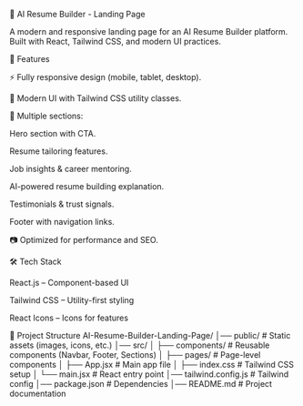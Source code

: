 🚀 AI Resume Builder - Landing Page

A modern and responsive landing page for an AI Resume Builder platform. Built with React, Tailwind CSS, and modern UI practices.

📌 Features

⚡ Fully responsive design (mobile, tablet, desktop).

🎨 Modern UI with Tailwind CSS utility classes.

📑 Multiple sections:

Hero section with CTA.

Resume tailoring features.

Job insights & career mentoring.

AI-powered resume building explanation.

Testimonials & trust signals.

Footer with navigation links.

📷 Optimized for performance and SEO.

🛠️ Tech Stack

React.js – Component-based UI

Tailwind CSS – Utility-first styling

React Icons – Icons for features



📂 Project Structure
AI-Resume-Builder-Landing-Page/
│── public/              # Static assets (images, icons, etc.)
│── src/
│   ├── components/      # Reusable components (Navbar, Footer, Sections)
│   ├── pages/           # Page-level components
│   ├── App.jsx          # Main app file
│   ├── index.css        # Tailwind CSS setup
│   └── main.jsx         # React entry point
│── tailwind.config.js   # Tailwind config
│── package.json         # Dependencies
│── README.md            # Project documentation
